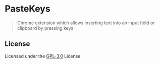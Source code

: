 # PasteKeys

> Chrome extension which allows inserting text into an input field or clipboard by pressing keys 

## License

Licensed under the [GPL-3.0](LICENSE) License.
